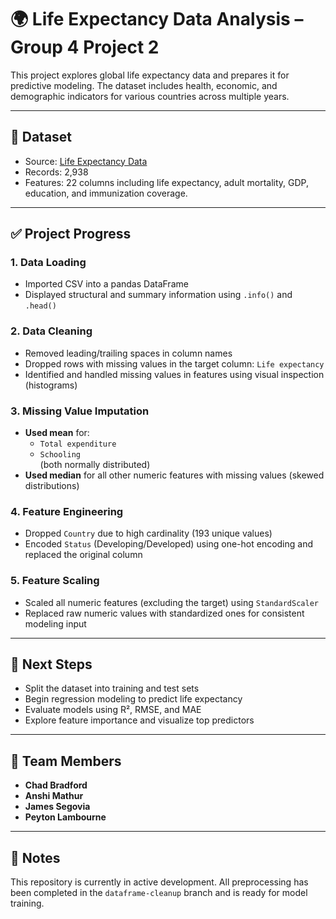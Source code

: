 # 🌍 Life Expectancy Data Analysis – Group 4 Project 2

This project explores global life expectancy data and prepares it for predictive modeling. The dataset includes health, economic, and demographic indicators for various countries across multiple years.

---

## 📁 Dataset

- Source: [Life Expectancy Data](https://www.kaggle.com/datasets/kumarajarshi/life-expectancy-who)
- Records: 2,938
- Features: 22 columns including life expectancy, adult mortality, GDP, education, and immunization coverage.

---

## ✅ Project Progress

### 1. **Data Loading**
- Imported CSV into a pandas DataFrame
- Displayed structural and summary information using `.info()` and `.head()`

### 2. **Data Cleaning**
- Removed leading/trailing spaces in column names
- Dropped rows with missing values in the target column: `Life expectancy`
- Identified and handled missing values in features using visual inspection (histograms)

### 3. **Missing Value Imputation**
- **Used mean** for:
  - `Total expenditure`
  - `Schooling`  
  (both normally distributed)
- **Used median** for all other numeric features with missing values (skewed distributions)

### 4. **Feature Engineering**
- Dropped `Country` due to high cardinality (193 unique values)
- Encoded `Status` (Developing/Developed) using one-hot encoding and replaced the original column

### 5. **Feature Scaling**
- Scaled all numeric features (excluding the target) using `StandardScaler`
- Replaced raw numeric values with standardized ones for consistent modeling input

---

## 🎯 Next Steps

- Split the dataset into training and test sets
- Begin regression modeling to predict life expectancy
- Evaluate models using R², RMSE, and MAE
- Explore feature importance and visualize top predictors

---

## 👥 Team Members

- **Chad Bradford**
- **Anshi Mathur**
- **James Segovia**
- **Peyton Lambourne**

---

## 📌 Notes

This repository is currently in active development. All preprocessing has been completed in the `dataframe-cleanup` branch and is ready for model training.
